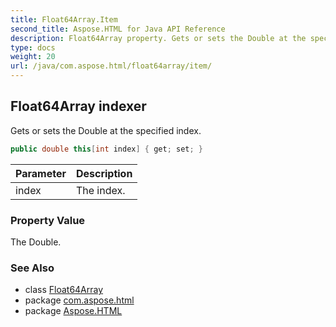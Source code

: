 ```yaml
---
title: Float64Array.Item
second_title: Aspose.HTML for Java API Reference
description: Float64Array property. Gets or sets the Double at the specified index
type: docs
weight: 20
url: /java/com.aspose.html/float64array/item/
---
```

## Float64Array indexer

Gets or sets the Double at the specified index.

```java
public double this[int index] { get; set; }
```

| Parameter | Description |
| --- | --- |
| index | The index. |

### Property Value

The Double.

### See Also

* class [Float64Array](../)
* package [com.aspose.html](../../float64array/)
* package [Aspose.HTML](../../../)
